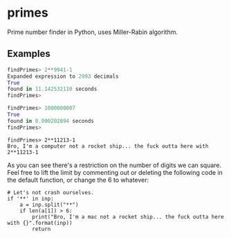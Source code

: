 # primes
Prime number finder in Python, uses Miller-Rabin algorithm.

## Examples
```python
findPrimes> 2**9941-1
Expanded expression to 2993 decimals
True
found in 11.142532110 seconds
findPrimes>
```

```python
findPrimes> 1000000007
True
found in 0.000202894 seconds
findPrimes> 
```

```
findPrimes> 2**11213-1
Bro, I'm a computer not a rocket ship... the fuck outta here with 2**11213-1
```
As you can see there's a restriction on the number of digits we can square. 
Feel free to lift the limit by commenting out or deleting the following code in the default function, or change the 6 to whatever:

```
# Let's not crash ourselves.    
if '**' in inp:
    a = inp.split("**")
    if len(a[1]) > 6:
        print("Bro, I'm a mac not a rocket ship... the fuck outta here with {}".format(inp))
        return
```
